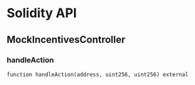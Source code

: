 # Solidity API

## MockIncentivesController

### handleAction

```solidity
function handleAction(address, uint256, uint256) external
```

